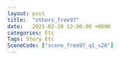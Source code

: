 ```yaml
---
layout: post
title:  "others_free97"
date:   2021-02-20 13:00:00 +0000
categories: Etc
Tags: Story Etc
SceneCode: ["scene_free97_q1_s20"]
---
```

